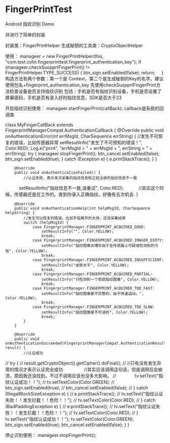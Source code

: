 # FingerPrintTest
Android 指纹识别 Demo

并进行了简单的封装

封装类：FingerPrintHelper
生成秘钥的工具类：CryptoObjectHelper

使用：
 manageer = new FingerPrintHelper(this, "com.test.colin.fingerprinttest.fingerprint_authentication_key");
 if (manageer.checkSuopprtFingerPrint() != FingerPrintHelper.TYPE_SUCCESS) {
       btn_sign.setEnabled(false);
       return;
     }
构造方法有两个参数：第一个是 Context，第二个是生成秘钥的Key的名字。建议使用包名+fingerprint_authentication_key
先使用checkSuopprtFingerPrint方法检查设备是否支持指纹识别
包括：手机是否有指纹识别设备，手机是否设置了屏幕密码，手机是否有录入好的指纹信息，SDK是否大于23

开启指纹识别使用： manageer.startFingerPrint(callBack);
callback是系统的回调类

class MyFingerCallBack extends FingerprintManagerCompat.AuthenticationCallback {
        @Override
        public void onAuthenticationError(int errMsgId, CharSequence errString) {
            //发生不可恢复的错误，比如传感器异常
            setResultInfo("发生了不可预知的错误！", Color.RED);
            Log.e("print", "errMsgId = " + errMsgId + ",  errString = " + errString);
            try {
                manageer.stopFingerPrint();
                btn_cancel.setEnabled(false);
                btn_sign.setEnabled(true);
            } catch (Exception e) {
                e.printStackTrace();
            }
        }

        @Override
        public void onAuthenticationFailed() {
            //认证失败，表示本次采集的指纹信息和之前注册的指纹信息不一致
            setResultInfo("指纹信息不一致,请重试", Color.RED);
            //其实这个时候，传感器还是在工作的。直到你录入正确指纹。好像有五次机会.
        }

        @Override
        public void onAuthenticationHelp(int helpMsgId, CharSequence helpString) {
            //发生可以恢复的错误。比如手指离开的太快，还没采集结束
            switch (helpMsgId) {
                case FingerprintManager.FINGERPRINT_ACQUIRED_GOOD:
                    setResultInfo("", Color.YELLOW);
                    break;
                case FingerprintManager.FINGERPRINT_ACQUIRED_IMAGER_DIRTY:
                    setResultInfo("指纹图像太嘈杂由于在传感器上可疑或检测到的污垢", Color.YELLOW);
                    break;
                case FingerprintManager.FINGERPRINT_ACQUIRED_INSUFFICIENT:
                    setResultInfo("皮肤太干", Color.YELLOW);
                    break;
                case FingerprintManager.FINGERPRINT_ACQUIRED_PARTIAL:
                    setResultInfo("只检测到一个局部指纹图像", Color.YELLOW);
                    break;
                case FingerprintManager.FINGERPRINT_ACQUIRED_TOO_FAST:
                    setResultInfo("指纹图像是不完整的，由于快速运动。", Color.YELLOW);
                    break;
                case FingerprintManager.FINGERPRINT_ACQUIRED_TOO_SLOW:
                    setResultInfo("指纹图像是不可读的", Color.YELLOW);
                    break;
            }
        }

        @Override
        public void onAuthenticationSucceeded(FingerprintManagerCompat.AuthenticationResult result) {
            //认证成功
//            try {
//                result.getCryptoObject().getCipher().doFinal();
//                //只有没有发生异常的情况才表示认证完全成功
                  //其实应该调用这句话，但是调用后会崩溃，原因我还没找到。不过不调用应该也没多大影响。
//                tv.setText("指纹认证成功！！");
//                tv.setTextColor(Color.GREEN);
//                btn_sign.setEnabled(true);
//                btn_cancel.setEnabled(false);
//            } catch (IllegalBlockSizeException e) {
//                e.printStackTrace();
//                tv.setText("指纹认证失败！！发生拦截！！危险！！");
//                tv.setTextColor(Color.RED);
//            } catch (BadPaddingException e) {
//                e.printStackTrace();
//                tv.setText("指纹认证失败！！发生拦截！！危险！！");
//                tv.setTextColor(Color.RED);
//            }
            tv.setText("指纹认证成功！！");
            tv.setTextColor(Color.GREEN);
            btn_sign.setEnabled(true);
            btn_cancel.setEnabled(false);
        }
    }
    
 停止识别使用： manageer.stopFingerPrint();
